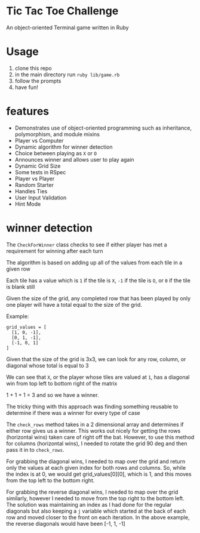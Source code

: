 # Tic Tac Toe Challenge
An object-oriented Terminal game written in Ruby

# Usage
1. clone this repo
2. in the main directory run `ruby lib/game.rb`
3. follow the prompts
4. have fun!

# features
* Demonstrates use of object-oriented programming such as inheritance, polymorphism, and module mixins
* Player vs Computer
* Dynamic algorithm for winner detection
* Choice between playing as `X` or `O`
* Announces winner and allows user to play again
* Dynamic Grid Size
* Some tests in RSpec
* Player vs Player
* Random Starter
* Handles Ties
* User Input Validation
* Hint Mode

# winner detection
The `CheckForWinner` class checks to see if either player has met a requirement for winning after each turn

The algorithm is based on adding up all of the values from each tile in a given row

Each tile has a value which is `1` if the tile is `X`, `-1` if the tile is `O`, or `0` if the tile is blank still

Given the size of the grid, any completed row that has been played by only one player will have a total equal to the size of the grid.

Example:
```
grid_values = [
  [1, 0, -1],
  [0, 1, -1],
  [-1, 0, 1]
]
```
Given that the size of the grid is 3x3, we can look for any row, column, or diagonal whose total is equal to 3

We can see that `X`, or the player whose tiles are valued at `1`, has a diagonal win from top left to bottom right of the matrix

1 + 1 + 1 = 3 and so we have a winner.

The tricky thing with this approach was finding something reusable to determine if there was a winner for every type of case

The `check_rows` method takes in a 2 dimensional array and determines if either row gives us a winner. This works out nicely for getting the rows (horizontal wins) taken care of right off the bat. However, to use this method for columns (horizontal wins), I needed to rotate the grid 90 deg and then pass it in to `check_rows`.

For grabbing the diagonal wins, I needed to map over the grid and return only the values at each given index for both rows and columns. So, while the index is at 0, we would get grid_values[0][0], which is 1, and this moves from the top left to the bottom right.

For grabbing the reverse diagonal wins, I needed to map over the grid similarly, however I needed to move from the top right to the bottom left. The solution was maintaining an index as I had done for the regular diagonals but also keeping a `j` variable which started at the back of each row and moved closer to the front on each iteration. In the above example, the reverse diagonals would have been [-1, 1, -1]
